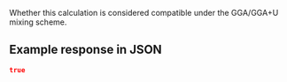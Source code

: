 Whether this calculation is considered compatible under the GGA/GGA+U mixing scheme.















































## Example response in JSON

```json
true
```

